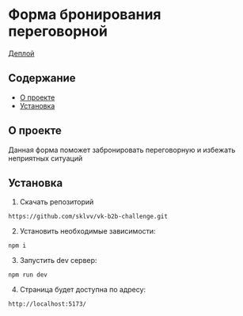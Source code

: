 # Форма бронирования переговорной

[Деплой](https://vk-b2b-challenge.vercel.app/)

## Содержание

-   [О проекте](#about)
-   [Установка](#usage)

## О проекте <a name = "about"></a>

Данная форма поможет забронировать переговорную и избежать неприятных ситуаций

## Установка <a name = "usage"></a>

1. Скачать репозиторий

```
https://github.com/sklvv/vk-b2b-challenge.git
```

2. Установить необходимые зависимости:

```
npm i
```

3. Запустить dev сервер:

```
npm run dev
```

4. Страница будет доступна по адресу:

```
http://localhost:5173/
```
